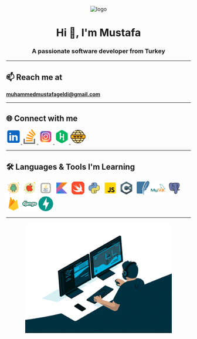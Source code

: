 <p align="center">
  <img src="https://github.com/muhammedmustafageldi/My-ScreenShots-Files/blob/main/Screnshots/orange_banner.png" alt="logo"/>
</p>

<h1 align="center">Hi 👋, I'm Mustafa</h1>
<h3 align="center">A passionate software developer from Turkey</h3>

---

## 📫 Reach me at  
**[muhammedmustafageldi@gmail.com](mailto:muhammedmustafageldi@gmail.com)**

---

## 🌐 Connect with me  

<p align="left">
  <a href="https://linkedin.com/in/muhammedmustafageldi">
    <img src="https://github.com/muhammedmustafageldi/My-Github-Files/blob/main/icons/linkedin.png" alt="LinkedIn" width="40"/>
  </a>
  <a href="https://stackoverflow.com/users/17855665">
    <img src="https://github.com/muhammedmustafageldi/My-Github-Files/blob/main/icons/stack-overflow.png" alt="Stack Overflow" width="40"/>
  </a>
  <a href="https://instagram.com/yeuxmavie">
    <img src="https://github.com/muhammedmustafageldi/My-Github-Files/blob/main/icons/instagram.png" alt="Instagram" width="40"/>
  </a>
  <a href="https://www.hackerrank.com/swankydata9">
    <img src="https://github.com/muhammedmustafageldi/My-Github-Files/blob/main/icons/hackerrank.png" alt="HackerRank" width="40"/>
  </a>
  <a href="https://muhammedmustafageldi.com/">
    <img src="https://github.com/muhammedmustafageldi/My-Github-Files/blob/main/icons/web-site.png" alt="Website" width="40"/>
  </a>
</p>

---

## 🛠️ Languages & Tools I'm Learning  

<p align="left">
  <img src="https://github.com/muhammedmustafageldi/My-Github-Files/blob/main/icons/android.png" alt="Android" width="40"/>
  <img src="https://github.com/muhammedmustafageldi/My-Github-Files/blob/main/icons/ios.png" alt="iOS" width="40"/>
  <img src="https://github.com/muhammedmustafageldi/My-Github-Files/blob/main/icons/java.png" alt="Java" width="40"/>
  <img src="https://github.com/muhammedmustafageldi/My-Github-Files/blob/main/icons/kotlin.png" alt="Kotlin" width="40"/>
  <img src="https://github.com/muhammedmustafageldi/My-Github-Files/blob/main/icons/swift.png" alt="Swift" width="40"/>
  <img src="https://github.com/muhammedmustafageldi/My-Github-Files/blob/main/icons/python.png" alt="Python" width="40"/>
  <img src="https://github.com/muhammedmustafageldi/My-Github-Files/blob/main/icons/javascript.png" alt="JavaScript" width="40"/>
  <img src="https://github.com/muhammedmustafageldi/My-Github-Files/blob/main/icons/c%23.png" alt="C#" width="40"/>
  <img src="https://github.com/muhammedmustafageldi/My-Github-Files/blob/main/icons/sqlite.png" alt="SQLite" width="40"/>
  <img src="https://github.com/muhammedmustafageldi/My-Github-Files/blob/main/icons/my_sql.png" alt="MySQL" width="40"/>
  <img src="https://github.com/muhammedmustafageldi/My-Github-Files/blob/main/icons/postgresql.png" alt="PostgreSQL" width="40"/>
  <img src="https://github.com/muhammedmustafageldi/My-Github-Files/blob/main/icons/firebase.png" alt="Firebase" width="40"/>
  <img src="https://github.com/muhammedmustafageldi/My-Github-Files/blob/main/icons/django.png" alt="Django" width="40"/>
  <img src="https://github.com/muhammedmustafageldi/My-Github-Files/blob/main/icons/FastAPI.png" alt="FastAPI" width="40"/>
</p>

---

<p align="center">
  <img src="https://github.com/muhammedmustafageldi/My-Github-Files/blob/main/anims/coding-work.gif" alt="Coding" width="400"/>
</p>
